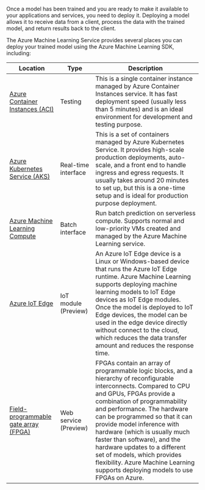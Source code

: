 Once a model has been trained and you are ready to make it available to your applications and services, you need to deploy it. Deploying a model allows it to receive data from a client, process the data with the trained model, and return results back to the client.

The Azure Machine Learning Service provides several places you can deploy your trained model using the Azure Machine Learning SDK, including:

| Location | Type | Description |
|----------|------|-------------|
| [Azure Container Instances (ACI)](https://docs.microsoft.com/azure/machine-learning/service/how-to-deploy-and-where#aci) | Testing | This is a single container instance managed by Azure Container Instances service. It has fast deployment speed (usually less than 5 minutes) and is an ideal environment for development and testing purpose. |
| [Azure Kubernetes Service (AKS)](https://docs.microsoft.com/azure/machine-learning/service/how-to-deploy-and-where#aks) | Real-time interface | This is a set of containers managed by Azure Kubernetes Service. It provides high-scale production deployments, auto-scale, and a front end to handle ingress and egress requests. It usually takes around 20 minutes to set up, but this is a one-time setup and is ideal for production purpose deployment. |
| [Azure Machine Learning Compute](https://docs.microsoft.com/azure/machine-learning/service/how-to-deploy-and-where#azuremlcompute) | Batch interface | Run batch prediction on serverless compute. Supports normal and low-priority VMs created and managed by the Azure Machine Learning service. |
| [Azure IoT Edge](https://docs.microsoft.com/azure/machine-learning/service/how-to-deploy-and-where#iotedge) | IoT module (Preview) | An Azure IoT Edge device is a Linux or Windows-based device that runs the Azure IoT Edge runtime. Azure Machine Learning supports deploying machine learning models to IoT Edge devices as IoT Edge modules. Once the model is deployed to IoT Edge devices, the model can be used in the edge device directly without connect to the cloud, which reduces the data transfer amount and reduces the response time. |
| [Field-programmable gate array (FPGA)](https://docs.microsoft.com/azure/machine-learning/service/how-to-deploy-and-where#fpga) | Web service (Preview) | FPGAs contain an array of programmable logic blocks, and a hierarchy of reconfigurable interconnects. Compared to CPU and GPUs, FPGAs provide a combination of programmability and performance. The hardware can be programmed so that it can provide model inference with hardware (which is usually much faster than software), and the hardware updates to a different set of models, which provides flexibility. Azure Machine Learning supports deploying models to use FPGAs on Azure. |
